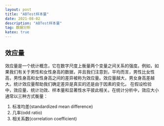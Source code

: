 ```yaml
---
layout: post
title: "ABTest样本量"
date: 2021-08-02
description: "ABTest样本量"
tag: 数据分析
katex: true
---
```


## 效应量

效应量是一个统计概念，它在数字尺度上衡量两个变量之间关系的强度。例如，如果我们有关于男性和女性身高的数据，并且我们注意到，平均而言，男性比女性高，男性身高和女性身高之间的差异被称为效应量。效应量越大，男女身高差越大。统计效应量帮助我们确定差异是真实的还是由于因素的变化。 在假设检验中，效应量、统计功效、样本量和显著性水平彼此相关。在统计分析中，效应大小通常以三种方式衡量：

1. 标准均差(standardized mean difference)
2. 几率(odd ratio)
3. 相关系数(correlation coefficient)


